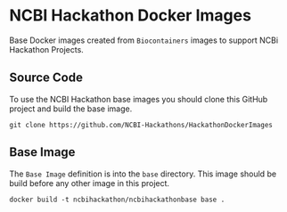 # NCBI Hackathon Docker Images
Base Docker images created from `Biocontainers` images to support NCBi Hackathon Projects.

## Source Code

To use the NCBI Hackathon base images you should clone this GitHub project and build the base image.

```
git clone https://github.com/NCBI-Hackathons/HackathonDockerImages
```

## Base Image

The `Base Image` definition is into the `base` directory. This image should be build before any other image in this project.

```
docker build -t ncbihackathon/ncbihackathonbase base .
```





